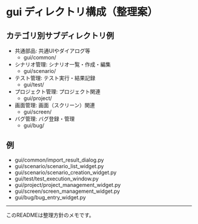 # gui ディレクトリ構成（整理案）

## カテゴリ別サブディレクトリ例

- 共通部品: 共通UIやダイアログ等
  - gui/common/
- シナリオ管理: シナリオ一覧・作成・編集
  - gui/scenario/
- テスト管理: テスト実行・結果記録
  - gui/test/
- プロジェクト管理: プロジェクト関連
  - gui/project/
- 画面管理: 画面（スクリーン）関連
  - gui/screen/
- バグ管理: バグ登録・管理
  - gui/bug/

## 例
- gui/common/import_result_dialog.py
- gui/scenario/scenario_list_widget.py
- gui/scenario/scenario_creation_widget.py
- gui/test/test_execution_window.py
- gui/project/project_management_widget.py
- gui/screen/screen_management_widget.py
- gui/bug/bug_entry_widget.py

---

このREADMEは整理方針のメモです。
